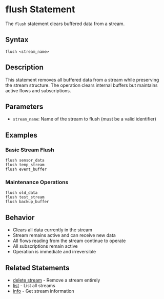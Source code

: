 # flush Statement

The `flush` statement clears buffered data from a stream.

## Syntax

```jsonjet
flush <stream_name>
```

## Description

This statement removes all buffered data from a stream while preserving the stream structure. The operation clears internal buffers but maintains active flows and subscriptions.

## Parameters

- `stream_name`: Name of the stream to flush (must be a valid identifier)

## Examples

### Basic Stream Flush

```jsonjet
flush sensor_data
flush temp_stream
flush event_buffer
```

### Maintenance Operations

```jsonjet
flush old_data
flush test_stream
flush backup_buffer
```

## Behavior

- Clears all data currently in the stream
- Stream remains active and can receive new data
- All flows reading from the stream continue to operate
- All subscriptions remain active
- Operation is immediate and irreversible



## Related Statements

- [delete stream](./delete-stream.md) - Remove a stream entirely
- [list](./list.md) - List all streams
- [info](./info.md) - Get stream information 